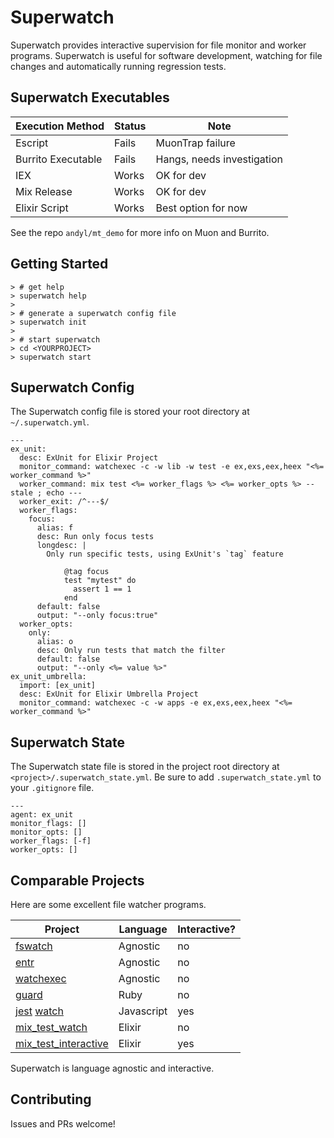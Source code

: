 # Superwatch

Superwatch provides interactive supervision for file monitor and worker
programs.  Superwatch is useful for software development, watching for file
changes and automatically running regression tests.

## Superwatch Executables

| Execution Method   | Status | Note                       |
|--------------------|--------|----------------------------|
| Escript            | Fails  | MuonTrap failure           |
| Burrito Executable | Fails  | Hangs, needs investigation |
| IEX                | Works  | OK for dev                 |
| Mix Release        | Works  | OK for dev                 |
| Elixir Script      | Works  | Best option for now        |

See the repo `andyl/mt_demo` for more info on Muon and Burrito.

## Getting Started

    > # get help
    > superwatch help
    >
    > # generate a superwatch config file
    > superwatch init 
    >
    > # start superwatch
    > cd <YOURPROJECT>
    > superwatch start

## Superwatch Config

The Superwatch config file is stored your root directory at `~/.superwatch.yml`.

    ---
    ex_unit:
      desc: ExUnit for Elixir Project
      monitor_command: watchexec -c -w lib -w test -e ex,exs,eex,heex "<%= worker_command %>"
      worker_command: mix test <%= worker_flags %> <%= worker_opts %> --stale ; echo ---
      worker_exit: /^---$/
      worker_flags:
        focus: 
          alias: f
          desc: Run only focus tests
          longdesc: |
            Only run specific tests, using ExUnit's `tag` feature
    
                @tag focus
                test "mytest" do 
                  assert 1 == 1
                end
          default: false
          output: "--only focus:true" 
      worker_opts:
        only: 
          alias: o
          desc: Only run tests that match the filter
          default: false
          output: "--only <%= value %>" 
    ex_unit_umbrella: 
      import: [ex_unit]
      desc: ExUnit for Elixir Umbrella Project
      monitor_command: watchexec -c -w apps -e ex,exs,eex,heex "<%= worker_command %>"

## Superwatch State 

The Superwatch state file is stored in the project root directory at
`<project>/.superwatch_state.yml`.  Be sure to add `.superwatch_state.yml` to
your `.gitignore` file.

    ---
    agent: ex_unit
    monitor_flags: []
    monitor_opts: []
    worker_flags: [-f]
    worker_opts: []

## Comparable Projects

Here are some excellent file watcher programs.  

| Project                    | Language   | Interactive? |
|----------------------------|------------|--------------|
| [fswatch][f]               | Agnostic   | no           |
| [entr][e]                  | Agnostic   | no           |
| [watchexec][w]             | Agnostic   | no           |
| [guard][g]                 | Ruby       | no           |
| [jest][j] [watch][ji]      | Javascript | yes          |
| [mix_test_watch][mw]       | Elixir     | no           |
| [mix_test_interactive][mi] | Elixir     | yes          |

Superwatch is language agnostic and interactive.

[f]: https://emcrisostomo.github.io/fswatch/
[e]: http://eradman.com/entrproject/
[w]: https://watchexec.github.io/
[g]: https://github.com/guard/guard
[j]: https://jestjs.io/
[ji]: https://egghead.io/lessons/javascript-use-jest-s-interactive-watch-mode 
[mw]: https://hex.pm/packages/mix_test_watch
[mi]: https://hexdocs.pm/mix_test_interactive/readme.html

## Contributing

Issues and PRs welcome!

